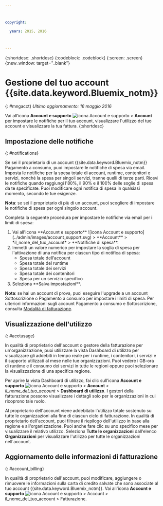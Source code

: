 ```yaml
---



copyright:

  years: 2015, 2016



---
```


{:shortdesc: .shortdesc}
{:codeblock: .codeblock}
{:screen: .screen}
{:new_window: target="_blank"}

# Gestione del tuo account {{site.data.keyword.Bluemix_notm}}
{: #mngacct}
*Ultimo aggiornamento: 16 maggio 2016*

Vai all'icona **Account e supporto** ![icona Account e supporto](../admin/images/account_support.svg) &gt; **Account** per impostare le notifiche per il tuo account, visualizzare l'utilizzo del tuo account e visualizzare la tua fattura.
{:shortdesc}

## Impostazione delle notifiche
{: #notifications}

Se sei il proprietario di un account {{site.data.keyword.Bluemix_notm}} Pagamento a consumo, puoi impostare le notifiche di spesa via email. Imposta le notifiche per la spesa totale di account, runtime, contenitori e servizi, nonché la spesa per singoli servizi, tranne quelli di terze parti. Ricevi le notifiche quando raggiungi l'80%, il 90% e il 100% delle soglie di spesa da te specificate. Puoi modificare ogni notifica di spesa in qualsiasi momento, secondo le tue esigenze.

**Nota**:  se sei il proprietario di più di un account, puoi scegliere di impostare le notifiche di spesa per ogni singolo account.

Completa la seguente procedura per impostare le notifiche via email per i limiti di spesa:

<ol>
<li>Vai all'icona **Account e supporto** ![icona Account e supporto](../admin/images/account_support.svg) &gt; **Account** &gt; *il_nome_del_tuo_account* &gt; **Notifiche di spesa**.</li>
<li>Immetti un valore numerico per impostare la soglia di spesa per l'attivazione di una notifica per ciascun tipo di notifica di spesa:<br />
<ul>
<li>Spesa totale dell'account</li>
<li>Spesa totale del runtime</li>
<li>Spesa totale dei servizi</li>
<li>Spesa totale dei contenitori</li>
<li>Spesa per un servizio specifico</li>
</ul>
</li>
<li>Seleziona **Salva impostazioni**.</li>
</ol>

**Nota**: se hai un account di prova, puoi eseguire l'upgrade a un account Sottoscrizione o Pagamento a consumo per impostare i limiti di spesa. Per ulteriori informazioni sugli account Pagamento a consumo e Sottoscrizione, consulta [Modalità di fatturazione](../pricing/index.html#pay-accounts).

## Visualizzazione dell'utilizzo
{: #acctusage}

In qualità di proprietario dell'account o gestore della fatturazione per un'organizzazione, puoi utilizzare la vista Dashboard di utilizzo per visualizzare gli addebiti in
tempo reale per i runtime, i contenitori, i servizi e il supporto utilizzati al mese nelle tue organizzazioni. Puoi vedere i GB-ora di runtime e il consumo dei servizi in tutte le regioni oppure puoi
selezionare la visualizzazione di una specifica regione.

Per aprire la vista Dashboard di utilizzo, fai clic sull'icona **Account e supporto** ![icona Account e supporto](../admin/images/account_support.svg) &gt; **Account** &gt; *il_nome_del_tuo_account* &gt; **Dashboard di utilizzo**. I gestori della fatturazione possono visualizzare i dettagli solo per le organizzazioni in cui ricoprono tale ruolo.

Al proprietario dell'account viene addebitato l'utilizzo totale sostenuto su tutte le organizzazioni alla fine di ciascun ciclo di fatturazione. In qualità di proprietario dell'account, puoi filtrare il riepilogo dell'utilizzo in base alla regione e all'organizzazione. Puoi anche fare clic su uno specifico mese per visualizzare il relativo utilizzo. Seleziona **Tutte le organizzazioni** dall'elenco **Organizzazioni** per visualizzare l'utilizzo per tutte le organizzazioni nell'account.


## Aggiornamento delle informazioni di fatturazione
{: #account_billing}

In qualità di proprietario dell'account, puoi modificare, aggiungere o rimuovere le informazioni sulla carta di credito salvate che sono associate al tuo account {{site.data.keyword.Bluemix_notm}}. Vai all'icona **Account e supporto** ![icona Account e
supporto](../admin/images/account_support.svg) &gt; Account &gt; il_nome_del_tuo_account &gt; Fatturazione.


